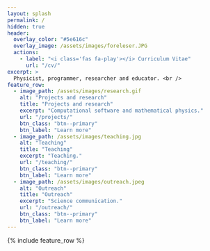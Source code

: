 ```yaml
---
layout: splash
permalink: /
hidden: true
header:
  overlay_color: "#5e616c"
  overlay_image: /assets/images/foreleser.JPG
  actions:
    - label: "<i class='fas fa-play'></i> Curriculum Vitae"
      url: "/cv/"
excerpt: >
  Physicist, programmer, researcher and educator. <br />
feature_row:
  - image_path: /assets/images/research.gif
    alt: "Projects and research"
    title: "Projects and research"
    excerpt: "Computational software and mathematical physics."
    url: "/projects/"
    btn_class: "btn--primary"
    btn_label: "Learn more"
  - image_path: /assets/images/teaching.jpg
    alt: "Teaching"
    title: "Teaching"
    excerpt: "Teaching."
    url: "/teaching/"
    btn_class: "btn--primary"
    btn_label: "Learn more"
  - image_path: /assets/images/outreach.jpeg
    alt: "Outreach"
    title: "Outreach"
    excerpt: "Science communication."
    url: "/outreach/"
    btn_class: "btn--primary"
    btn_label: "Learn more"      
---
```


{% include feature_row %}